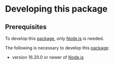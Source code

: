 # Developing this package

## Prerequisites

To develop this [package][Node.js packages], only [Node.js] is needed.

The following is necessary to develop this [package][Node.js packages]:

- version 16.20.0 or newer of [Node.js][]


[Node.js]: https://nodejs.org/
[Node.js packages]: https://nodejs.org/api/packages.html
